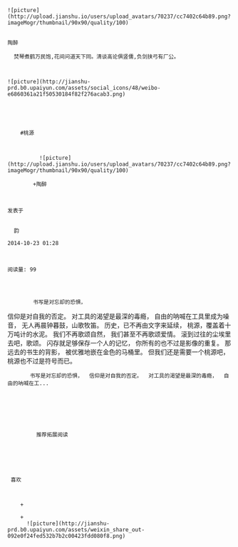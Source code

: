 
    
  
    ![picture](http://upload.jianshu.io/users/upload_avatars/70237/cc7402c64b89.png?imageMogr/thumbnail/90x90/quality/100)
    

    陶醉
  
      焚琴煮鹤万民饱,花间问道天下同。清谈高论俱竖儒,负剑挟弓有厂公。

  
  
    ![picture](http://jianshu-prd.b0.upaiyun.com/assets/social_icons/48/weibo-e6860361a21f50530184f82f276acab3.png)
  


    
      
        #桃源
        
          
            
              ![picture](http://upload.jianshu.io/users/upload_avatars/70237/cc7402c64b89.png?imageMogr/thumbnail/90x90/quality/100)
            
            +陶醉
        
        
    
    发表于 

    
      韵

    2014-10-23 01:28

    

    阅读量: 99
  


        
            书写是对忘却的恐惧，
  信仰是对自我的否定。
  对工具的渴望是最深的毒瘾，
  自由的呐喊在工具里成为噪音，
  无人再晨钟暮鼓，山歌牧笛。
  历史，已不再由文字来延续，
  桃源，覆盖着十万吨计的水泥。
  我们不再歌颂自然，
  我们甚至不再歌颂爱情。
  滚到过往的尘埃里去吧，歌颂。
  闪存就足够保存一个人的记忆，
  你所有的也不过是影像的重复。
  那远去的书生的背影，
  被优雅地嵌在金色的马桶里。
  但我们还是需要一个桃源吧，
  桃源也不过是符号而已。

        
           书写是对忘却的恐惧，  信仰是对自我的否定。  对工具的渴望是最深的毒瘾，  自由的呐喊在工...
      
    
    
      
      
      
          
             推荐拓展阅读
        
      
    
    
      
          
     喜欢

      
      
        +
                  
        +
          ![picture](http://jianshu-prd.b0.upaiyun.com/assets/weixin_share_out-092e0f24fed532b7b2c00423fdd080f8.png)
        
      
    
  


